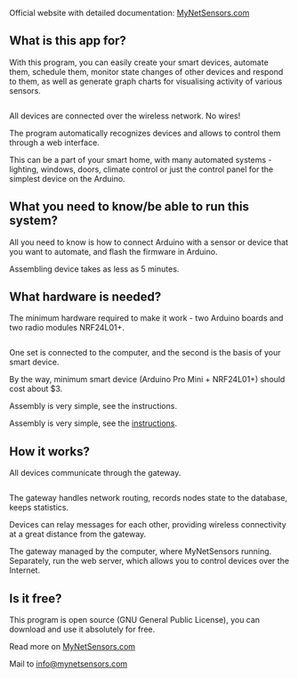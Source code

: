 <img alt="" src="https://raw.githubusercontent.com/derwish-pro/MyNetSensors/master/icons/MyNetSensors_banner2.png" >

Official website with detailed documentation: <a href="http://www.mynetsensors.com"> MyNetSensors.com </a><br />

## What is this app for?

With this program, you can easily create your smart devices, automate them, schedule them, monitor state changes of other devices and respond to them, as well as generate graph charts for visualising activity of various sensors.

<img alt="" src="https://raw.githubusercontent.com/derwish-pro/MyNetSensors/master/WebServer/Screen1.png" >

All devices are connected over the wireless network. No wires!

The program automatically recognizes devices and allows to control them through a web interface.

This can be a part of your smart home, with many automated systems - lighting, windows, doors, climate control or just the control panel for the simplest device on the Arduino.

## What you need to know/be able to run this system?

All you need to know is how to connect Arduino with a sensor or device that you want to automate, and flash the firmware in Arduino.

Assembling device takes as less as 5 minutes.

## What hardware is needed?

The minimum hardware required to make it work - two Arduino boards and two radio modules NRF24L01+.

<img alt="" src="https://raw.githubusercontent.com/derwish-pro/MyNetSensors/master/SerialGateway.Device/Screen1.png" >

One set is connected to the computer, and the second is the basis of your smart device.

By the way, minimum smart device (Arduino Pro Mini + NRF24L01+) should cost about $3.

Assembly is very simple, see the instructions.

Assembly is very simple, see the <a class="fadebefore" href="http://www.mynetsensors.com/Hardware/Gateway">instructions</a>.


## How it works?

All devices communicate through the gateway.

<img alt="" src="https://raw.githubusercontent.com/derwish-pro/MyNetSensors/master/SerialGateway.Device/Screen2.png" >

The gateway handles network routing, records nodes state to the database, keeps statistics.

Devices can relay messages for each other, providing wireless connectivity at a great distance from the gateway.

The gateway managed by the computer, where MyNetSensors running. Separately, run the web server, which allows you to control devices over the Internet.

## Is it free?

This program is open source (GNU General Public License), you can download and use it absolutely for free.

Read more on <a href="http://www.mynetsensors.com"> MyNetSensors.com </a>

Mail to info@mynetsensors.com

